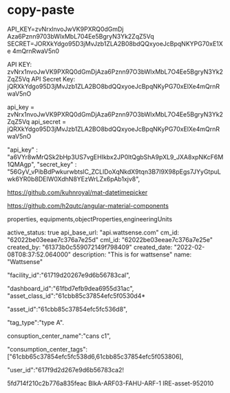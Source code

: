 # copy-paste

API_KEY=zvNrxlnvoJwVK9PXRQ0dGmDj Aza6Pznn9703bWlxMbL704Ee5BgryN3Yk2ZqZ5Vq 
SECRET=JORXkYdgo95D3jMvJzb1ZLA2B08bdQQxyoeJcBpqNKYPG70xE1Xe 4mQrnRwaV5n0

API KEY: zvNrx1nvoJwVK9PXRQ0dGmDjAza6Pznn97O3bWlxMbL7O4Ee5BgryN3Yk2ZqZ5Vq
API Secret Key: jQRXkYdgo95D3jMvJzb1ZLA2BO8bdQQxyoeJcBpqNKyPG70xElXe4mQrnRwaV5nO


api_key = zvNrx1nvoJwVK9PXRQ0dGmDjAza6Pznn97O3bWlxMbL7O4Ee5BgryN3Yk2ZqZ5Vq
api_secret = jQRXkYdgo95D3jMvJzb1ZLA2BO8bdQQxyoeJcBpqNKyPG70xElXe4mQrnRwaV5nO


"api_key" : "a6VYr8wMrQSk2bHp3US7vgEHIkbx2JP0ltQgbShA9pXL9_JXA8xpNKcF6M1QMAgp",
        "secret_key" : "56GyV_vPibBdPwkurwbtslC_ZCLlDoXqNkdX9tqn3B7I9X98pEgs7JYyGtpuLwk6YR0b8DEIW0XdhN8YEzWrLZx6pAb1xjv8",



https://github.com/kuhnroyal/mat-datetimepicker


https://github.com/h2qutc/angular-material-components

properties, equipments,objectProperties,engineeringUnits



active_status: true
api_base_url: "api.wattsense.com"
cm_id: "62022be03eeae7c376a7e25d"
cml_id: "62022be03eeae7c376a7e25e"
created_by: "61373b0c559072149f798409"
created_date: "2022-02-08T08:37:52.064000"
description: "This is for wattsense"
name: "Wattsense"


"facility_id":"61719d20267e9d6b56783cal",

"dashboard_id":"61fbd7efb9dea6955d31ac", "asset_class_id":"61cbb85c37854efc5f0530d4*

"asset_id":"61cbb85c37854efc5fc536d8",

"tag_type":"type A".

consuption_center_name":"cans c1",

"consumption_center_tags":["61cbb65c37854efc5fc538d6,61cbb85c37854efc5f053806],

"user_id":"617f9d2d267e9d6b56783ca2!



5fd714f210c2b776a835feac
BlkA-ARF03-FAHU-ARF-1
IRE-asset-952010

